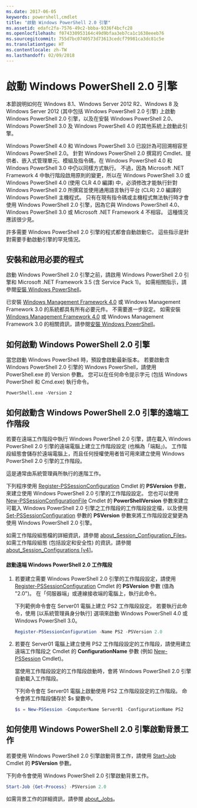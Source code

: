 ```yaml
---
ms.date: 2017-06-05
keywords: powershell,cmdlet
title: "啟動 Windows PowerShell 2.0 引擎"
ms.assetid: edafc2fa-7576-49c2-bbba-9336f4bcfc28
ms.openlocfilehash: f074330953164c49d9bfaa3eb7ca1c1638eeeb76
ms.sourcegitcommit: 755d7bc0740573d73613cedcf79981ca3dc81c5e
ms.translationtype: HT
ms.contentlocale: zh-TW
ms.lasthandoff: 02/09/2018
---
```

# <a name="starting-the-windows-powershell-20-engine"></a>啟動 Windows PowerShell 2.0 引擎

本節說明如何在 Windows 8.1、Windows Server 2012 R2、Windows 8 及 Windows Server 2012 (其中包括 Windows PowerShell 2.0 引擎) 上啟動 Windows PowerShell 2.0 引擎，以及在安裝 Windows PowerShell 2.0、Windows PowerShell 3.0 及 Windows PowerShell 4.0 的其他系統上啟動此引擎。

Windows PowerShell 4.0 和 Windows PowerShell 3.0 已設計為可回溯相容至 Windows PowerShell 2.0。 針對 Windows PowerShell 2.0 撰寫的 Cmdlet、提供者、嵌入式管理單元、模組及指令碼，在 Windows PowerShell 4.0 和 Windows PowerShell 3.0 中仍以同樣方式執行。 不過，因為 Microsoft .NET Framework 4 中執行階段啟用原則的變更，所以在 Windows PowerShell 3.0 或 Windows PowerShell 4.0 (使用 CLR 4.0 編譯) 中，必須修改才能執行針對 Windows PowerShell 2.0 所撰寫並使用通用語言執行平台 (CLR) 2.0 編譯的 Windows PowerShell 主機程式。 只有在現有指令碼或主機程式無法執行時才會使用 Windows PowerShell 2.0 引擎，因為它與 Windows PowerShell 4.0、Windows PowerShell 3.0 或 Microsoft .NET Framework 4 不相容。 這種情況應該很少見。

許多需要 Windows PowerShell 2.0 引擎的程式都會自動啟動它。 這些指示是針對需要手動啟動引擎的罕見情況。

## <a name="installing-and-enabling-required-programs"></a>安裝和啟用必要的程式

啟動 Windows PowerShell 2.0 引擎之前，請啟用 Windows PowerShell 2.0 引擎和 Microsoft .NET Framework 3.5 (含 Service Pack 1)。 如需相關指示，請參閱[安裝 Windows PowerShell](Installing-Windows-PowerShell.md)。

已安裝 [Windows Management Framework 4.0](http://go.microsoft.com/fwlink/?LinkID=293881) 或 Windows Management Framework 3.0 的系統都具有所有必要元件。 不需要進一步設定。 如需安裝 [Windows Management Framework 4.0](http://go.microsoft.com/fwlink/?LinkID=293881) 或 Windows Management Framework 3.0 的相關資訊，請參閱[安裝 Windows PowerShell](Installing-Windows-PowerShell.md)。

## <a name="how-to-start-the-windows-powershell-20-engine"></a>如何啟動 Windows PowerShell 2.0 引擎

當您啟動 Windows PowerShell 時，預設會啟動最新版本。 若要啟動含 Windows PowerShell 2.0 引擎的 Windows PowerShell，請使用 PowerShell.exe 的 Version 參數。 您可以在任何命令提示字元 (包括 Windows PowerShell 和 Cmd.exe) 執行命令。

```
PowerShell.exe -Version 2
```

## <a name="how-to-start-a-remote-session-with-the-windows-powershell-20-engine"></a>如何啟動含 Windows PowerShell 2.0 引擎的遠端工作階段

若要在遠端工作階段中執行 Windows PowerShell 2.0 引擎，請在載入 Windows PowerShell 2.0 引擎的遠端電腦上建立工作階段設定 (也稱為「端點」)。 工作階段組態會儲存於遠端電腦上，而且任何授權使用者皆可用來建立使用 Windows PowerShell 2.0 引擎的工作階段。

這是通常由系統管理員所執行的進階工作。

下列程序使用 [Register-PSSessionConfiguration](https://technet.microsoft.com/en-us/library/e9152ae2-bd6d-4056-9bc7-dc1893aa29ea) Cmdlet 的 **PSVersion** 參數，來建立使用 Windows PowerShell 2.0 引擎的工作階段設定。 您也可以使用 [New-PSSessionConfigurationFile](https://technet.microsoft.com/en-us/library/5f3e3633-6e90-479c-aea9-ba45a1954866) Cmdlet 的 **PowerShellVersion** 參數來建立可載入 Windows PowerShell 2.0 引擎之工作階段的工作階段設定檔，以及使用 [Set-PSSessionConfiguration](https://technet.microsoft.com/en-us/library/b21fbad3-1759-4260-b206-dcb8431cd6ea) 參數的 **PSVersion** 參數來將工作階段設定變更為使用 Windows PowerShell 2.0 引擎。

如需工作階段組態檔的詳細資訊，請參閱 [about_Session_Configuration_Files](https://technet.microsoft.com/en-us/library/c7217447-1ebf-477b-a8ef-4dbe9a1473b8)。如需工作階段組態 (包括設定和安全性) 的資訊，請參閱 [about_Session_Configurations [v4]](https://technet.microsoft.com/en-us/library/a2fbe12a-350c-4d04-be50-24102824e3ab)。

#### <a name="to-start-a-remote-windows-powershell-20-session"></a>啟動遠端 Windows PowerShell 2.0 工作階段

1. 若要建立需要 Windows PowerShell 2.0 引擎的工作階段設定，請使用 [Register-PSSessionConfiguration](https://technet.microsoft.com/en-us/library/e9152ae2-bd6d-4056-9bc7-dc1893aa29ea) Cmdlet 的 **PSVersion** 參數 (值為 "2.0")。 在「伺服器端」或連線接收端的電腦上，執行此命令。

   下列範例命令會在 Server01 電腦上建立 PS2 工作階段設定。 若要執行此命令，使用 [以系統管理員身分執行] 選項來啟動 Windows PowerShell 4.0 或 Windows PowerShell 3.0。

   ```powershell
   Register-PSSessionConfiguration -Name PS2 -PSVersion 2.0
   ```

2. 若要在 Server01 電腦上建立使用 PS2 工作階段設定的工作階段，請使用建立遠端工作階段之 Cmdlet 的 **ConfigurationName** 參數 (例如 [New-PSSession](https://technet.microsoft.com/en-us/library/76f6628c-054c-4eda-ba7a-a6f28daaa26f) Cmdlet)。

   當使用工作階段設定的工作階段啟動時，會將 Windows PowerShell 2.0 引擎自動載入工作階段。

   下列命令會在 Server01 電腦上啟動使用 PS2 工作階段設定的工作階段。 命令會將工作階段儲存於 $s 變數中。

   ```powershell
   $s = New-PSSession -ComputerName Server01 -ConfigurationName PS2
   ```

## <a name="how-to-start-a-background-job-with-the-windows-powershell-20-engine"></a>如何使用 Windows PowerShell 2.0 引擎啟動背景工作

若要使用 Windows PowerShell 2.0 引擎啟動背景工作，請使用 [Start-Job](https://technet.microsoft.com/en-us/library/2bc04935-0deb-4ec0-b856-d7290cca6442) Cmdlet 的 **PSVersion** 參數。

下列命令會使用 Windows PowerShell 2.0 引擎啟動背景工作。

```powershell
Start-Job {Get-Process} -PSVersion 2.0
```

如需背景工作的詳細資訊，請參閱 [about_Jobs](/powershell/module/microsoft.powershell.core/about/about_jobs)。
